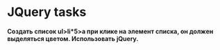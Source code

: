 # JQuery tasks

<b>Создать список ul>li*5>a при клике на элемент списка, он должен выделяться цветом. Использовать jQuery. </b>


